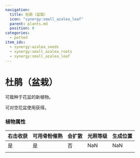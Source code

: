 ```yaml
---
navigation:
  title: 杜鹃（盆栽）
  icon: "synergy:small_azalea_leaf"
  parent: plants.md
  position: 0
categories:
  - potted
item_ids:
  - synergy:azalea_seeds
  - synergy:small_azalea_roots
  - synergy:small_azalea_leaf
---
```


# 杜鹃（盆栽）

可栽种于花盆的新植物。

可对空花盆使用<ItemLink id="synergy:azalea_seeds" />获得。

<GameScene zoom="2" interactive={true}>
  <Block x="0" z="0" id="synergy:azalea" p:age="0"/>
  <Block x="1" z="0" id="synergy:azalea" p:age="1"/>
  <Block x="2" z="0" id="synergy:azalea" p:age="2"/>
  <Block x="3" z="0" id="synergy:azalea" p:age="3"/>
  <Block x="3" z="1" id="synergy:azalea" p:age="4"/>
  <Block x="2" z="1" id="synergy:azalea" p:age="5"/>
  <Block x="1" z="1" id="synergy:azalea" p:age="6"/>
  <Block x="0" z="1" id="synergy:azalea" p:age="7"/>
</GameScene>

### 植物属性

| 右击收获                          | 可用骨粉催熟                      | 会扩散                            | 光照等级                           | 生成位置                           |
| --------------------------------- | --------------------------------- | --------------------------------- | ---------------------------------- | ---------------------------------- |
| <Color color="#00ff00">是</Color> | <Color color="#00ff00">是</Color> | <Color color="#ff0000">否</Color> | <Color color="#ffff00">NaN</Color> | <Color color="#ffff00">NaN</Color> |
|                                   |                                   |                                   |                                    |                                    |

<Recipe id="synergy:azalea_seeds" />
